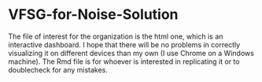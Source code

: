 # VFSG-for-Noise-Solution

The file of interest for the organization is the html one, which is an interactive dashboard. 
I hope that there will be no problems in correctly visualizing it on different devices than my own (I use Chrome on a Windows machine).
The Rmd file is for whoever is interested in replicating it or to doublecheck for any mistakes.
